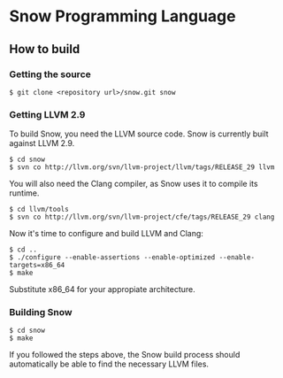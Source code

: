 # Snow Programming Language

## How to build

### Getting the source

    $ git clone <repository url>/snow.git snow

### Getting LLVM 2.9

To build Snow, you need the LLVM source code. Snow is currently built against LLVM 2.9.

    $ cd snow
    $ svn co http://llvm.org/svn/llvm-project/llvm/tags/RELEASE_29 llvm

You will also need the Clang compiler, as Snow uses it to compile its runtime.

    $ cd llvm/tools
    $ svn co http://llvm.org/svn/llvm-project/cfe/tags/RELEASE_29 clang

Now it's time to configure and build LLVM and Clang:

    $ cd ..
    $ ./configure --enable-assertions --enable-optimized --enable-targets=x86_64
    $ make

Substitute x86_64 for your appropiate architecture. 

### Building Snow

    $ cd snow
    $ make

If you followed the steps above, the Snow build process should automatically be able to find the necessary LLVM files. 
